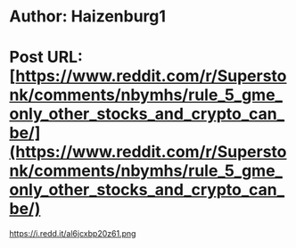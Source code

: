 # Author: Haizenburg1
# Post URL: [https://www.reddit.com/r/Superstonk/comments/nbymhs/rule_5_gme_only_other_stocks_and_crypto_can_be/](https://www.reddit.com/r/Superstonk/comments/nbymhs/rule_5_gme_only_other_stocks_and_crypto_can_be/)


https://i.redd.it/al6jcxbp20z61.png